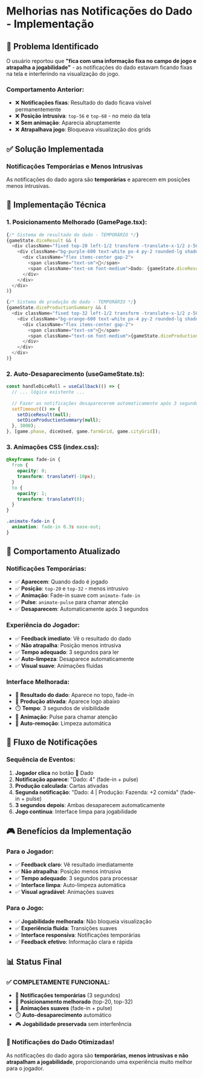 # Melhorias nas Notificações do Dado - Implementação

## 🎲 **Problema Identificado**

O usuário reportou que **"fica com uma informação fixa no campo de jogo e atrapalha a jogabilidade"** - as notificações do dado estavam ficando fixas na tela e interferindo na visualização do jogo.

### **Comportamento Anterior:**
- ❌ **Notificações fixas**: Resultado do dado ficava visível permanentemente
- ❌ **Posição intrusiva**: `top-56` e `top-68` - no meio da tela
- ❌ **Sem animação**: Aparecia abruptamente
- ❌ **Atrapalhava jogo**: Bloqueava visualização dos grids

## ✅ **Solução Implementada**

### **Notificações Temporárias e Menos Intrusivas**

As notificações do dado agora são **temporárias** e aparecem em posições menos intrusivas.

## 🔧 **Implementação Técnica**

### **1. Posicionamento Melhorado (GamePage.tsx):**

```typescript
{/* Sistema de resultado do dado - TEMPORÁRIO */}
{gameState.diceResult && (
  <div className="fixed top-20 left-1/2 transform -translate-x-1/2 z-50 animate-fade-in">
    <div className="bg-purple-600 text-white px-4 py-2 rounded-lg shadow-lg border animate-pulse">
      <div className="flex items-center gap-2">
        <span className="text-sm">🎲</span>
        <span className="text-sm font-medium">Dado: {gameState.diceResult}</span>
      </div>
    </div>
  </div>
)}

{/* Sistema de produção do dado - TEMPORÁRIO */}
{gameState.diceProductionSummary && (
  <div className="fixed top-32 left-1/2 transform -translate-x-1/2 z-50 animate-fade-in">
    <div className="bg-orange-600 text-white px-4 py-2 rounded-lg shadow-lg border animate-pulse">
      <div className="flex items-center gap-2">
        <span className="text-sm">🎯</span>
        <span className="text-sm font-medium">{gameState.diceProductionSummary}</span>
      </div>
    </div>
  </div>
)}
```

### **2. Auto-Desaparecimento (useGameState.ts):**

```typescript
const handleDiceRoll = useCallback(() => {
  // ... lógica existente ...
  
  // Fazer as notificações desaparecerem automaticamente após 3 segundos
  setTimeout(() => {
    setDiceResult(null);
    setDiceProductionSummary(null);
  }, 3000);
}, [game.phase, diceUsed, game.farmGrid, game.cityGrid]);
```

### **3. Animações CSS (index.css):**

```css
@keyframes fade-in {
  from {
    opacity: 0;
    transform: translateY(-10px);
  }
  to {
    opacity: 1;
    transform: translateY(0);
  }
}

.animate-fade-in {
  animation: fade-in 0.3s ease-out;
}
```

## 🎯 **Comportamento Atualizado**

### **Notificações Temporárias:**
- ✅ **Aparecem**: Quando dado é jogado
- ✅ **Posição**: `top-20` e `top-32` - menos intrusivo
- ✅ **Animação**: Fade-in suave com `animate-fade-in`
- ✅ **Pulse**: `animate-pulse` para chamar atenção
- ✅ **Desaparecem**: Automaticamente após 3 segundos

### **Experiência do Jogador:**
- ✅ **Feedback imediato**: Vê o resultado do dado
- ✅ **Não atrapalha**: Posição menos intrusiva
- ✅ **Tempo adequado**: 3 segundos para ler
- ✅ **Auto-limpeza**: Desaparece automaticamente
- ✅ **Visual suave**: Animações fluidas

### **Interface Melhorada:**
- 🎲 **Resultado do dado**: Aparece no topo, fade-in
- 🎯 **Produção ativada**: Aparece logo abaixo
- ⏱️ **Tempo**: 3 segundos de visibilidade
- 🎨 **Animação**: Pulse para chamar atenção
- 🚀 **Auto-remoção**: Limpeza automática

## 🔄 **Fluxo de Notificações**

### **Sequência de Eventos:**
1. **Jogador clica** no botão 🎲 Dado
2. **Notificação aparece**: "Dado: 4" (fade-in + pulse)
3. **Produção calculada**: Cartas ativadas
4. **Segunda notificação**: "Dado: 4 | Produção: Fazenda: +2 comida" (fade-in + pulse)
5. **3 segundos depois**: Ambas desaparecem automaticamente
6. **Jogo continua**: Interface limpa para jogabilidade

## 🎮 **Benefícios da Implementação**

### **Para o Jogador:**
- ✅ **Feedback claro**: Vê resultado imediatamente
- ✅ **Não atrapalha**: Posição menos intrusiva
- ✅ **Tempo adequado**: 3 segundos para processar
- ✅ **Interface limpa**: Auto-limpeza automática
- ✅ **Visual agradável**: Animações suaves

### **Para o Jogo:**
- ✅ **Jogabilidade melhorada**: Não bloqueia visualização
- ✅ **Experiência fluida**: Transições suaves
- ✅ **Interface responsiva**: Notificações temporárias
- ✅ **Feedback efetivo**: Informação clara e rápida

## 📊 **Status Final**

### **✅ COMPLETAMENTE FUNCIONAL:**
- 🎲 **Notificações temporárias** (3 segundos)
- 📍 **Posicionamento melhorado** (top-20, top-32)
- 🎨 **Animações suaves** (fade-in + pulse)
- ⏱️ **Auto-desaparecimento** automático
- 🎮 **Jogabilidade preservada** sem interferência

### **🎉 Notificações do Dado Otimizadas!**

As notificações do dado agora são **temporárias, menos intrusivas e não atrapalham a jogabilidade**, proporcionando uma experiência muito melhor para o jogador. 